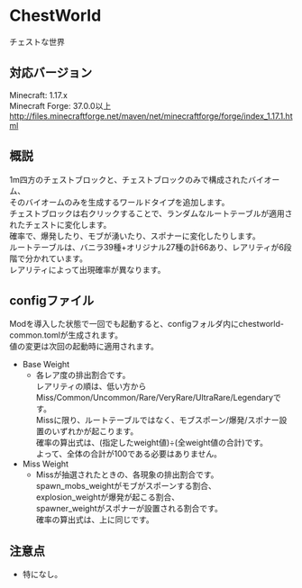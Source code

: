 # ChestWorld
チェストな世界

## 対応バージョン
Minecraft: 1.17.x<br>
Minecraft Forge: 37.0.0以上<br>
http://files.minecraftforge.net/maven/net/minecraftforge/forge/index_1.17.1.html

## 概説
1m四方のチェストブロックと、チェストブロックのみで構成されたバイオーム、<br>
そのバイオームのみを生成するワールドタイプを追加します。<br>
チェストブロックは右クリックすることで、ランダムなルートテーブルが適用されたチェストに変化します。<br>
確率で、爆発したり、モブが湧いたり、スポナーに変化したりします。<br>
ルートテーブルは、バニラ39種+オリジナル27種の計66あり、レアリティが6段階で分かれています。<br>
レアリティによって出現確率が異なります。

## configファイル
Modを導入した状態で一回でも起動すると、configフォルダ内にchestworld-common.tomlが生成されます。<br>
値の変更は次回の起動時に適用されます。
- Base Weight
  - 各レア度の排出割合です。<br>
    レアリティの順は、低い方からMiss/Common/Uncommon/Rare/VeryRare/UltraRare/Legendaryです。<br>
    Missに限り、ルートテーブルではなく、モブスポーン/爆発/スポナー設置のいずれかが起こります。<br>
    確率の算出式は、(指定したweight値)÷(全weight値の合計)です。<br>
    よって、全体の合計が100である必要はありません。
- Miss Weight
  - Missが抽選されたときの、各現象の排出割合です。<br>
    spawn_mobs_weightがモブがスポーンする割合、<br>
    explosion_weightが爆発が起こる割合、<br>
    spawner_weightがスポナーが設置される割合です。<br>
    確率の算出式は、上に同じです。

## 注意点
- 特になし。
